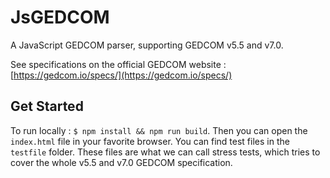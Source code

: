 # JsGEDCOM

A JavaScript GEDCOM parser, supporting GEDCOM v5.5 and v7.0.

See specifications on the official GEDCOM website : [https://gedcom.io/specs/](https://gedcom.io/specs/)

## Get Started

To run locally : `$ npm install && npm run build`. Then you can open the `index.html` file in your favorite browser. You can find test files in the `testfile` folder. These files are what we can call stress tests, which tries to cover the whole v5.5 and v7.0 GEDCOM specification.
